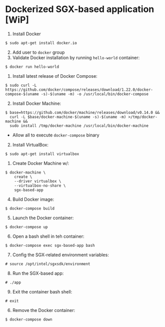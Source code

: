 # Dockerized SGX-based application [WiP]

1. Install Docker
  ```
  $ sudo apt-get install docker.io
  ```
2. Add user to `docker` group
3. Validate Docker installation by running `hello-world` container:
  ```
  $ docker run hello-world
  ```
1. Install latest release of Docker Compose:
  ```
  $ sudo curl -L https://github.com/docker/compose/releases/download/1.22.0/docker-compose-$(uname -s)-$(uname -m) -o /usr/local/bin/docker-compose
  ```
2. Install Docker Machine:
  ```
  $ base=https://github.com/docker/machine/releases/download/v0.14.0 &&
    curl -L $base/docker-machine-$(uname -s)-$(uname -m) >/tmp/docker-machine &&
    sudo install /tmp/docker-machine /usr/local/bin/docker-machine
  ```
  * Allow all to execute `docker-compose` binary
2. Install VirtualBox:
  ```
  $ sudo apt-get install virtualbox
  ```
1. Create Docker Machine w/:
  ```
  $ docker-machine \
      create \
      --driver virtualbox \
      --virtualbox-no-share \
      sgx-based-app
  ```
4. Build Docker image:
  ```
  $ docker-compose build
  ```
5. Launch the Docker container:
  ```
  $ docker-compose up
  ```
6. Open a bash shell in teh container:
  ```
  $ docker-compose exec sgx-based-app bash
  ```
7. Config the SGX-related environment variables:
  ```
  # source /opt/intel/sgxsdk/environment
  ```
8. Run the SGX-based app:
  ```
  # ./app
  ```
9. Exit the container bash shell:
  ```
  # exit
  ```
6. Remove the Docker container:
  ```
  $ docker-compose down
  ```
